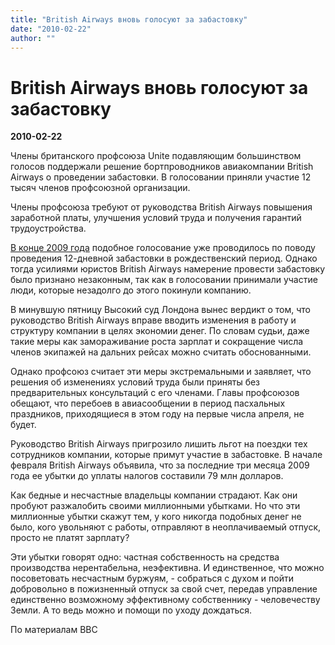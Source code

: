 ```yaml
---
title: "British Airways вновь голосуют за забастовку"
date: "2010-02-22"
author: ""
---
```


# British Airways вновь голосуют за забастовку

**2010-02-22** 

Члены британского профсоюза Unite подавляющим большинством голосов поддержали решение бортпроводников авиакомпании British Airways о проведении забастовки. В голосовании приняли участие 12 тысяч членов профсоюзной организации.

Члены профсоюза требуют от руководства British Airways повышения заработной платы, улучшения условий труда и получения гарантий трудоустройства.

[В конце 2009 года](/1733.html) подобное голосование уже проводилось по поводу проведения 12-дневной забастовки в рождественский период. Однако тогда усилиями юристов British Airways намерение провести забастовку было признано незаконным, так как в голосовании принимали участие люди, которые незадолго до этого покинули компанию.

В минувшую пятницу Высокий суд Лондона вынес вердикт о том, что руководство British Airways вправе вводить изменения в работу и структуру компании в целях экономии денег. По словам судьи, даже такие меры как замораживание роста зарплат и сокращение числа членов экипажей на дальних рейсах можно считать обоснованными.

Однако профсоюз считает эти меры экстремальными и заявляет, что решения об изменениях условий труда были приняты без предварительных консультаций с его членами. Главы профсоюзов обещают, что перебоев в авиасообщении в период пасхальных праздников, приходящиеся в этом году на первые числа апреля, не будет.

Руководство British Airways пригрозило лишить льгот на поездки тех сотрудников компании, которые примут участие в забастовке. В начале февраля British Airways объявила, что за последние три месяца 2009 года ее убытки до уплаты налогов составили 79 млн долларов.

Как бедные и несчастные владельцы компании страдают. Как они пробуют разжалобить своими миллионными убытками. Но что эти миллионные убытки скажут тем, у кого никогда подобных денег не было, кого увольняют с работы, отправляют в неоплачиваемый отпуск, просто не платят зарплату?

Эти убытки говорят одно: частная собственность на средства производства нерентабельна, неэфективна. И единственное, что можно посоветовать несчастным буржуям, - собраться с духом и пойти добровольно в пожизненный отпуск за свой счет, передав управление единственно возможному эффективному собственнику - человечеству Земли. А то ведь можно и помощи по уходу дождаться.

По материалам BBC